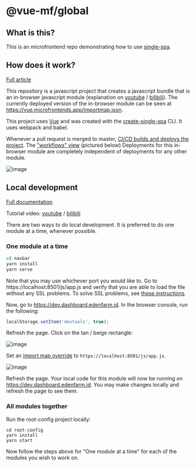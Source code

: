 # @vue-mf/global

## What is this?

This is an microfrontend repo demonstrating how to use [single-spa](https://single-spa.js.org).

## How does it work?

[Full article](https://single-spa.js.org/docs/recommended-setup)

This repository is a javascript project that creates a javascript bundle that is an in-browser javascript module (explanation on [youtube](https://www.youtube.com/watch?v=Jxqiu6pdMSU&list=PLLUD8RtHvsAOhtHnyGx57EYXoaNsxGrTU&index=2) / [bilibili](https://www.bilibili.com/video/av83498486/)). The currently deployed version of the in-browser module can be seen at https://vue.microfrontends.app/importmap.json.

This project uses [Vue](https://vuejs.org) and was created with the [create-single-spa](https://single-spa.js.org/docs/create-single-spa) CLI. It uses webpack and babel.

Whenever a pull request is merged to master, [CI/CD builds and deploys the project](https://circleci.com/gh/vue-microfrontends/navbar). The ["workflows" view](https://drive.google.com/file/d/1kxD7F8Sdmijpya7WaDh5_vQn8DNJ1Doo/view?usp=sharing) (pictured below) Deployments for this in-browser module are completely independent of deployments for any other module.

![image](https://user-images.githubusercontent.com/5524384/75210801-5ba02700-573f-11ea-8064-46af165cba0a.png)

## Local development

[Full documentation](https://single-spa.js.org/docs/recommended-setup#local-development)

Tutorial video: [youtube](https://www.youtube.com/watch?v=vjjcuIxqIzY&list=PLLUD8RtHvsAOhtHnyGx57EYXoaNsxGrTU&index=4) / [bilibili](https://www.bilibili.com/video/av83617789/)

There are two ways to do local development. It is preferred to do one module at a time, whenever possible.

### One module at a time

```sh
cd navbar
yarn install
yarn serve
```

Note that you may use whichever port you would like to. Go to https://localhost:8501/js/app.js and verify that you are able to load the file without any SSL problems. To solve SSL problems, see [these instructions](https://improveandrepeat.com/2016/09/allowing-self-signed-certificates-on-localhost-with-chrome-and-firefox/).

Now, go to https://dev.dashboard.edenfarm.id. In the browser console, run the following:

```js
localStorage.setItem('devtools', true);
```

Refresh the page. Click on the tan / beige rectangle:

![image](https://user-images.githubusercontent.com/5524384/75211359-e46b9280-5740-11ea-80bb-974846df414b.png)

Set an [import map override](https://github.com/joeldenning/import-map-overrides/) to `https://localhost:8501/js/app.js`.

![image](https://user-images.githubusercontent.com/5524384/75211553-7e333f80-5741-11ea-97d6-d3d86ffd1826.png)

Refresh the page. Your local code for this module will now be running on https://dev.dashboard.edenfarm.id. You may make changes locally and refresh the page to see them.

### All modules together

Run the root-config project locally:

```
cd root-config
yarn install
yarn start
```

Now follow the steps above for "One module at a time" for each of the modules you wish to work on.
